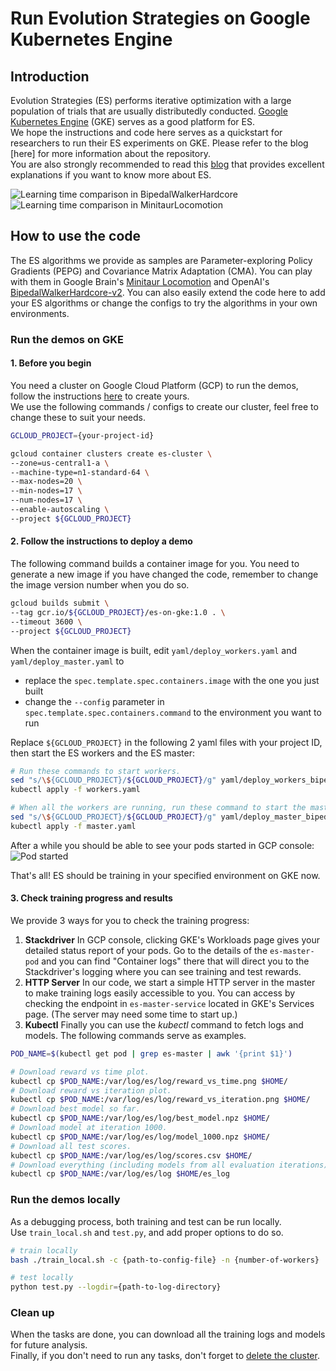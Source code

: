 # Run Evolution Strategies on Google Kubernetes Engine

## Introduction

Evolution Strategies (ES) performs iterative optimization with a large population of trials that are usually distributedly conducted.
[Google Kubernetes Engine](https://cloud.google.com/kubernetes-engine/) (GKE) serves as a good platform for ES.  
We hope the instructions and code here serves as a quickstart for researchers to run their ES experiments on GKE.
Please refer to the blog [here] for more information about the repository.  
You are also strongly recommended to read this [blog](http://blog.otoro.net/2017/10/29/visual-evolution-strategies/) that provides excellent explanations if you want to know more about ES.


![Learning time comparison in BipedalWalkerHardcore](https://storage.googleapis.com/gcp_blog/img/bipedal_time_comparison.png)
![Learning time comparison in MinitaurLocomotion](https://storage.googleapis.com/gcp_blog/img/minitaur_time_comparison.png)

## How to use the code

The ES algorithms we provide as samples are Parameter-exploring Policy Gradients (PEPG) and Covariance Matrix Adaptation (CMA).
You can play with them in Google Brain's [Minitaur Locomotion](https://github.com/bulletphysics/bullet3/tree/master/examples/pybullet/gym/pybullet_envs/minitaur/envs) and OpenAI's [BipedalWalkerHardcore-v2](https://github.com/openai/gym/wiki/Leaderboard#bipedalwalkerhardcore-v2).
You can also easily extend the code here to add your ES algorithms or change the configs to try the algorithms in your own environments.

### Run the demos on GKE

#### 1. Before you begin

You need a cluster on Google Cloud Platform (GCP) to run the demos, follow the instructions [here](https://cloud.google.com/kubernetes-engine/docs/how-to/creating-a-cluster) to create yours.  
We use the following commands / configs to create our cluster, feel free to change these to suit your needs.  
```Bash
GCLOUD_PROJECT={your-project-id}

gcloud container clusters create es-cluster \
--zone=us-central1-a \
--machine-type=n1-standard-64 \
--max-nodes=20 \
--min-nodes=17 \
--num-nodes=17 \
--enable-autoscaling \
--project ${GCLOUD_PROJECT}
```

#### 2. Follow the instructions to deploy a demo

The following command builds a container image for you.
You need to generate a new image if you have changed the code, remember to change the image version number when you do so.  
```Bash
gcloud builds submit \
--tag gcr.io/${GCLOUD_PROJECT}/es-on-gke:1.0 . \
--timeout 3600 \
--project ${GCLOUD_PROJECT}
```

When the container image is built, edit `yaml/deploy_workers.yaml` and `yaml/deploy_master.yaml` to
* replace the `spec.template.spec.containers.image` with the one you just built
* change the `--config` parameter in `spec.template.spec.containers.command` to the environment you want to run

Replace `${GCLOUD_PROJECT}` in the following 2 yaml files with your project ID,
then start the ES workers and the ES master:
```Bash
# Run these commands to start workers.
sed "s/\${GCLOUD_PROJECT}/${GCLOUD_PROJECT}/g" yaml/deploy_workers_bipedal.yaml > workers.yaml
kubectl apply -f workers.yaml

# When all the workers are running, run these command to start the master.
sed "s/\${GCLOUD_PROJECT}/${GCLOUD_PROJECT}/g" yaml/deploy_master_bipedal.yaml > master.yaml
kubectl apply -f master.yaml
```
After a while you should be able to see your pods started in GCP console:  
![Pod started](https://storage.googleapis.com/gcp_blog/img/start_master_workers.png) 

That's all! ES should be training in your specified environment on GKE now.

#### 3. Check training progress and results

We provide 3 ways for you to check the training progress:
1. **Stackdriver** In GCP console, clicking GKE's Workloads page gives your detailed status report of your pods.
Go to the details of the `es-master-pod` and you can find "Container logs" there that will direct you to the Stackdriver's logging where you can see training and test rewards.
2. **HTTP Server** In our code, we start a simple HTTP server in the master to make training logs easily accessible to you.
You can access by checking the endpoint in `es-master-service` located in GKE's Services page. (The server may need some time to start up.)
3. **Kubectl** Finally you can use the *kubectl* command to fetch logs and models.
The following commands serve as examples.

```bash
POD_NAME=$(kubectl get pod | grep es-master | awk '{print $1}')

# Download reward vs time plot.
kubectl cp $POD_NAME:/var/log/es/log/reward_vs_time.png $HOME/
# Download reward vs iteration plot.
kubectl cp $POD_NAME:/var/log/es/log/reward_vs_iteration.png $HOME/
# Download best model so far.
kubectl cp $POD_NAME:/var/log/es/log/best_model.npz $HOME/
# Download model at iteration 1000.
kubectl cp $POD_NAME:/var/log/es/log/model_1000.npz $HOME/
# Download all test scores.
kubectl cp $POD_NAME:/var/log/es/log/scores.csv $HOME/
# Download everything (including models from all evaluation iterations).
kubectl cp $POD_NAME:/var/log/es/log $HOME/es_log
```


### Run the demos locally

As a debugging process, both training and test can be run locally.  
Use `train_local.sh` and `test.py`, and add proper options to do so.
```Bash
# train locally
bash ./train_local.sh -c {path-to-config-file} -n {number-of-workers}

# test locally
python test.py --logdir={path-to-log-directory}
```

### Clean up

When the tasks are done, you can download all the training logs and models for future analysis.  
Finally, if you don't need to run any tasks, don't forget to [delete the cluster](https://cloud.google.com/dataproc/docs/guides/manage-cluster).
